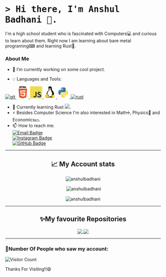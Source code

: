 # <samp>&gt; Hi there, I'm Anshul Badhani 👋.
<!-- ### Glad to see you here!<br><hr> -->
I'm a high school student who is fascinated with Computers💻 and curious to learn about them. Right now I am learning about bare metal programing⌨ and learning Rust🦀.

### About Me
- 🔭 I’m currently working on some cool project.
<!-- - 💡 Programming languages I know: Python<img height=20 src="https://raw.githubusercontent.com/github/explore/80688e429a7d4ef2fca1e82350fe8e3517d3494d/topics/python/python.png"> | JavaScript <img height=20 src="https://raw.githubusercontent.com/github/explore/80688e429a7d4ef2fca1e82350fe8e3517d3494d/topics/javascript/javascript.png"> | HTML<img height=20 src="https://raw.githubusercontent.com/github/explore/80688e429a7d4ef2fca1e82350fe8e3517d3494d/topics/html/html.png">. -->
- 💡 Languages and Tools:
<p align="left">
    <!-- <a href="https://www.arduino.cc/" target="_blank" rel="noreferrer"> <img
            src="https://cdn.worldvectorlogo.com/logos/arduino-1.svg" alt="arduino" width="40" height="40" /> </a> -->
    <a href="https://git-scm.com/" target="_blank" rel="noreferrer"> <img
            src="https://www.vectorlogo.zone/logos/git-scm/git-scm-icon.svg" alt="git" width="40" height="40" /> </a>
    <a href="https://www.w3.org/html/" target="_blank" rel="noreferrer"> <img
            src="https://raw.githubusercontent.com/devicons/devicon/master/icons/html5/html5-original-wordmark.svg"
            alt="html5" width="40" height="40" /> </a>
    <a href="https://developer.mozilla.org/en-US/docs/Web/JavaScript" target="_blank" rel="noreferrer"> <img
            src="https://raw.githubusercontent.com/devicons/devicon/master/icons/javascript/javascript-original.svg"
            alt="javascript" width="40" height="40" /> </a>
    <a href="https://www.linux.org/" target="_blank" rel="noreferrer"> <img
            src="https://raw.githubusercontent.com/devicons/devicon/master/icons/linux/linux-original.svg" alt="linux"
            width="40" height="40" /> </a>
    <a href="https://www.python.org" target="_blank" rel="noreferrer"> <img
            src="https://raw.githubusercontent.com/devicons/devicon/master/icons/python/python-original.svg" alt="python"
            width="40" height="40" /> </a>
    <a href="https://www.rust-lang.org" target="_blank" rel="noreferrer"> <img
            src="https://github.com/rust-lang/rust-artwork/blob/master/logo/rust-logo-128x128.png" alt="rust"
            width="40" height="40" /> </a>
</p>

- 🌱 Currently learning Rust <img height=20 src="https://github.com/rust-lang/rust-artwork/blob/master/logo/rust-logo-128x128.png">.
- ⚡ Besides Computer Science I'm also interested in Math➗, Physics🚀 and Economics💵.
- 📫 How to reach me:<br>
    [![Email Badge](https://img.shields.io/badge/-Email-e4405f?style=flat-square&logo=Gmail&logoColor=white&color=critical)](mailto:anshulbadhani@gmail.com)<br>
    [![Instagram Badge](https://img.shields.io/badge/-Instagram-e4405f?style=flat-square&logo=Instagram&logoColor=white)](https://instagram.com/anshulbadhani)<br>
    [![GitHub Badge](https://img.shields.io/badge/-GitHub-e4405f?style=flat-square&logo=Github&logoColor=black&color=white)](https://github.com/anshulbadhani)<br>
<hr>
    
<h2 align="center">📈 My Account stats </h2>

<div align="center">
<p><img align="center" src="https://github-readme-stats.vercel.app/api/top-langs?username=anshulbadhani&show_icons=true&locale=en&layout=compact" alt="anshulbadhani" /></p>

<p>&nbsp;<img align="center" src="https://github-readme-stats.vercel.app/api?username=anshulbadhani&show_icons=true&locale=en" alt="anshulbadhani" /></p>

<p><img align="center" src="https://github-readme-streak-stats.herokuapp.com/?user=anshulbadhani&" alt="anshulbadhani" />
<!-- <p align="center"> <a href="https://github.com/ryo-ma/github-profile-trophy"><img src="https://github-profile-trophy.vercel.app/?username=anshulbadhani" alt="anshulbadhani" /></a> </p> -->
</p>
</div><hr>

<h2 align="center">✨My favourite Repositories </h2>
<div align="center">
    <a href="https://github.com/anshulbadhani/Whitespace-syntax-writer">
        <img align="center" padding="2px" src="https://github-readme-stats.vercel.app/api/pin/?username=anshulbadhani&repo=Whitespace-syntax-writer&theme=buefy" />
    </a>
    <a href="https://github.com/anshulbadhani/Clicks-Per-Second">
        <img align="center" padding="2px" src="https://github-readme-stats.vercel.app/api/pin/?username=anshulbadhani&repo=Clicks-Per-Second&theme=buefy" />
    </a>
</div>
<hr>
    
### 🤩Number Of People who saw my account:

![Visitor Count](https://profile-counter.glitch.me/anshulbadhani/count.svg)
    
Thanks For Visiting!!😄
<!--
**anshulbadhani/anshulbadhani** is a ✨ _special_ ✨ repository because its `README.md` (this file) appears on your GitHub profile.

Here are some ideas to get you started:

- 🔭 I’m currently working on ...
- 🌱 I’m currently learning ...
- 👯 I’m looking to collaborate on ...
- 🤔 I’m looking for help with ...
- 💬 Ask me about ...
- 📫 How to reach me: ...
- 😄 Pronouns: ...
- ⚡ Fun fact: ...
-->
